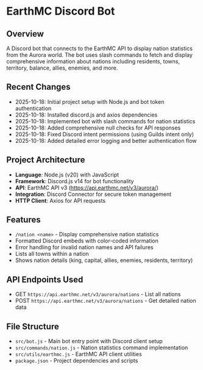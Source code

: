 # EarthMC Discord Bot

## Overview
A Discord bot that connects to the EarthMC API to display nation statistics from the Aurora world. The bot uses slash commands to fetch and display comprehensive information about nations including residents, towns, territory, balance, allies, enemies, and more.

## Recent Changes
- 2025-10-18: Initial project setup with Node.js and bot token authentication
- 2025-10-18: Installed discord.js and axios dependencies
- 2025-10-18: Implemented bot with slash commands for nation statistics
- 2025-10-18: Added comprehensive null checks for API responses
- 2025-10-18: Fixed Discord intent permissions (using Guilds intent only)
- 2025-10-18: Added detailed error logging and better authentication flow

## Project Architecture
- **Language**: Node.js (v20) with JavaScript
- **Framework**: Discord.js v14 for bot functionality
- **API**: EarthMC API v3 (https://api.earthmc.net/v3/aurora/)
- **Integration**: Discord Connector for secure token management
- **HTTP Client**: Axios for API requests

## Features
- `/nation <name>` - Display comprehensive nation statistics
- Formatted Discord embeds with color-coded information
- Error handling for invalid nation names and API failures
- Lists all towns within a nation
- Shows nation details (king, capital, allies, enemies, residents, territory)

## API Endpoints Used
- GET `https://api.earthmc.net/v3/aurora/nations` - List all nations
- POST `https://api.earthmc.net/v3/aurora/nations` - Get detailed nation data

## File Structure
- `src/bot.js` - Main bot entry point with Discord client setup
- `src/commands/nation.js` - Nation statistics command implementation
- `src/utils/earthmc.js` - EarthMC API client utilities
- `package.json` - Project dependencies and scripts
